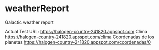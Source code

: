 # weatherReport
Galactic weather report 

Actual Test URL:
https://halogen-country-241820.appspot.com
Clima
https://halogen-country-241820.appspot.com/clima
Coordenadas de los planetas
https://halogen-country-241820.appspot.com/coordenadas/0
